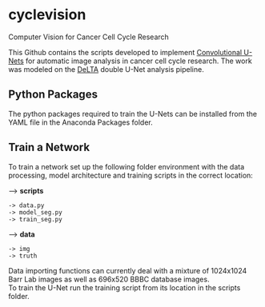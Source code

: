 # cyclevision
Computer Vision for Cancer Cell Cycle Research

This Github contains the scripts developed to implement [Convolutional U-Nets](https://arxiv.org/pdf/1505.04597.pdf) for automatic image analysis in cancer cell cycle research. The work was modeled on the [DeLTA](https://journals.plos.org/ploscompbiol/article?id=10.1371/journal.pcbi.1007673) double U-Net analysis pipeline.

## Python Packages 
The python packages required to train the U-Nets can be installed from the YAML file in the Anaconda Packages folder.

## Train a Network

To train a network set up the following folder environment with the data processing, model architecture and training scripts in the correct location:

  --> **scripts**
  
    -> data.py
    -> model_seg.py
    -> train_seg.py
  --> **data**
  
    -> img
    -> truth

Data importing functions can currently deal with a mixture of 1024x1024 Barr Lab images as well as 696x520 BBBC database images.  
To train the U-Net run the training script from its location in the scripts folder. 
